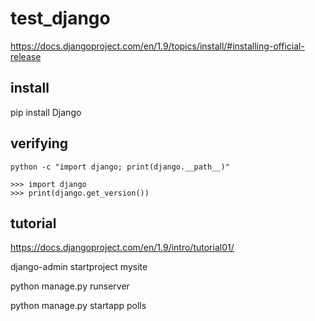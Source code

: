 # test_django
https://docs.djangoproject.com/en/1.9/topics/install/#installing-official-release

## install 
pip install Django

## verifying

```
python -c "import django; print(django.__path__)"
```

```
>>> import django
>>> print(django.get_version())
```

## tutorial
https://docs.djangoproject.com/en/1.9/intro/tutorial01/

django-admin startproject mysite

python manage.py runserver

python manage.py startapp polls